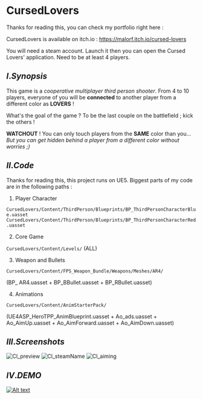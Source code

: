 # CursedLovers

Thanks for reading this, you can check my portfolio right here :

CursedLovers is available on itch.io : https://malorf.itch.io/cursed-lovers

You will need a steam account. Launch it then you can open the Cursed Lovers' application. Need to be at least 4 players. 

## $I.Synopsis$

This game is a *cooperative multiplayer third person shooter*. From 4 to 10 players, everyone of you will be **connected** to another player from a different color as **LOVERS** !

What's the goal of the game ? To be the last couple on the battlefield ; kick the others !

**WATCHOUT** ! You can only touch players from the **SAME** color than you... *But you can get hidden behind a player from a different color without worries ;)*

## $II. Code$

Thanks for reading this, this project runs on UE5. Biggest parts of my code are in the following paths :

1.  Player Character

`CursedLovers/Content/ThirdPerson/Blueprints/BP_ThirdPersonCharacterBlue.uasset`
`CursedLovers/Content/ThirdPerson/Blueprints/BP_ThirdPersonCharacterRed.uasset`

2. Core Game

`CursedLovers/Content/Levels/`   (ALL)

3. Weapon and Bullets

`CursedLovers/Content/FPS_Weapon_Bundle/Weapons/Meshes/AR4/`  

(BP_ AR4.uasset + BP_BBullet.uasset + BP_RBullet.uasset)

4. Animations

`CursedLovers/Content/AnimStarterPack/`

(UE4ASP_HeroTPP_AnimBlueprint.uasset + Ao_ads.uasset + Ao_AimUp.uasset + Ao_AimForward.uasset + Ao_AimDown.uasset)

## $III. Screenshots$

![Cl_preview](https://user-images.githubusercontent.com/109592209/203422966-d79f61c9-37f4-47f6-90ba-aa5a371210bf.png)
![Cl_steamName](https://user-images.githubusercontent.com/109592209/203423239-016d4e3c-e86b-4df0-bf1c-6a137493b0e5.png)
![Cl_aiming](https://user-images.githubusercontent.com/109592209/203423066-1b56e831-f56e-4dcf-aeab-e7d2af55ebdd.png)

## $IV. DEMO$

[![Alt text](https://img.youtube.com/vi/ySgCkJ2rQfk/0.jpg)](https://youtu.be/ySgCkJ2rQfk>)

